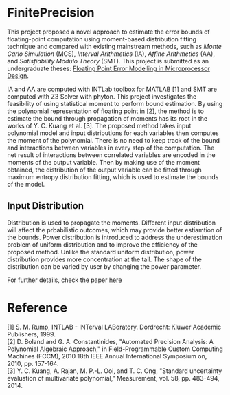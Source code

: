 # FinitePrecision

This project proposed a novel approach to estimate the error bounds of floating-point computation using moment-based distribution fitting technique and compared with existing mainstream methods, such as *Monte Carlo Simulation* (MCS), *Interval Arithmetics* (IA), *Affine Arithmetics* (AA), and *Satisfiability Modulo Theory* (SMT). This project is submitted as an undergraduate theses: [Floating Point Error Modelling in Microprocessor Design](https://github.com/hcxr1/FinitePrecision/blob/master/FPMReport.pdf).

IA and AA are computed with INTLab toolbox for MATLAB [1] and SMT are computed with Z3 Solver with phyton.
This project investigates the feasibility of using statistical moment to perform bound estimation. By using the polynomial representation of floating point in [2], the method is to estimate the bound through propagation of moments has its root in the works of Y. C. Kuang et al. [3]. The proposed method takes input polynomial model and input distributions for each variables then computes the moment of the polynomial. There is no need to keep track of the bound and interactions between variables in every step of the computation. The net result of interactions between correlated variables are encoded in the moments of the output variable. Then by making use of the moment obtained, the distribution of the output variable can be fitted through maximum entropy distribution fitting, which is used to estimate the bounds of the model.<br>

## Input Distribution
Distribution is used to propagate the moments. Different input distribution will affect the prbabilistic outcomes, which may provide better estiamtion of the bounds. Power distribution is introduced to address the underestimation problem of uniform distribution and to improve the efficiency of the proposed method. Unlike the standard uniform distribution, power distribution provides more concentration at the tail. The shape of the distribution can be varied by user by changing the power parameter.<br>

For further details, check the paper [here](https://ieeexplore.ieee.org/document/8409672)

# Reference
[1] S. M. Rump, INTLAB - INTerval LABoratory. Dordrecht: Kluwer Academic Publishers, 1999.<br>
[2] D. Boland and G. A. Constantinides, "Automated Precision Analysis: A Polynomial Algebraic Approach," in Field-Programmable Custom Computing Machines (FCCM), 2010 18th IEEE Annual International Symposium on, 2010, pp. 157-164.<br>
[3] Y. C. Kuang, A. Rajan, M. P.-L. Ooi, and T. C. Ong, "Standard uncertainty evaluation of multivariate polynomial," Measurement, vol. 58, pp. 483-494, 2014.<br>
